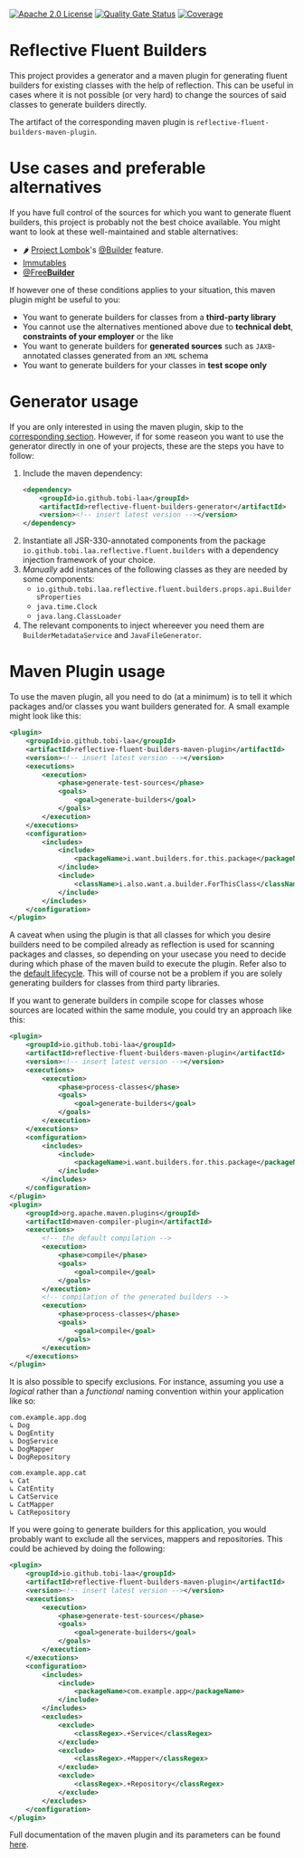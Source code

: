 [![Apache 2.0 License](https://img.shields.io/badge/License-Apache%202.0-orange)](./LICENSE)
[![Quality Gate Status](https://sonarcloud.io/api/project_badges/measure?project=tobias-laa_reflective-fluent-builders&metric=alert_status)](https://sonarcloud.io/summary/new_code?id=tobias-laa_reflective-fluent-builders)
[![Coverage](https://sonarcloud.io/api/project_badges/measure?project=tobias-laa_reflective-fluent-builders&metric=coverage)](https://sonarcloud.io/summary/new_code?id=tobias-laa_reflective-fluent-builders)

# Reflective Fluent Builders
This project provides a generator and a maven plugin for generating fluent builders for existing classes with the help of reflection.
This can be useful in cases where it is not possible (or very hard) to change the sources of said classes to generate builders directly.

The artifact of the corresponding maven plugin is `reflective-fluent-builders-maven-plugin`.

# Use cases and preferable alternatives
If you have full control of the sources for which you want to generate fluent builders, this project is probably not the best choice available. You might want to look at these well-maintained and stable alternatives:
- 🌶️ [Project Lombok](https://projectlombok.org/ "Project Lombok")'s [@Builder](https://projectlombok.org/features/Builder "@Builder") feature.
- [Immutables](https://immutables.github.io/)
- [@Free**Builder**](https://freebuilder.inferred.org/)

If however one of these conditions applies to your situation, this maven plugin might be useful to you:
- You want to generate builders for classes from a **third-party library**
- You cannot use the alternatives mentioned above due to **technical debt**, **constraints of your employer** or the like
- You want to generate builders for **generated sources** such as `JAXB`-annotated classes generated from an `XML` schema
- You want to generate builders for your classes in **test scope only**

# Generator usage
If you are only interested in using the maven plugin, skip to the [corresponding section](#maven-plugin-usage). However, if for some reaseon you want to use the generator directly in one of your projects,
these are the steps you have to follow:
1. Include the maven dependency:
    ```xml
    <dependency>
        <groupId>io.github.tobi-laa</groupId>
        <artifactId>reflective-fluent-builders-generator</artifactId>
        <version><!-- insert latest version --></version>
    </dependency>
    ```
2. Instantiate all JSR-330-annotated components from the package `io.github.tobi.laa.reflective.fluent.builders` with a dependency injection framework of your choice.
3. _Manually_ add instances of the following classes as they are needed by some components:
    * `io.github.tobi.laa.reflective.fluent.builders.props.api.BuildersProperties`
    * `java.time.Clock`
    * `java.lang.ClassLoader`
4. The relevant components to inject whereever you need them are `BuilderMetadataService` and `JavaFileGenerator`.

# Maven Plugin usage
To use the maven plugin, all you need to do (at a minimum) is to tell it which packages and/or classes you want builders generated for. A small example might look like this:
```xml
<plugin>
    <groupId>io.github.tobi-laa</groupId>
    <artifactId>reflective-fluent-builders-maven-plugin</artifactId>
    <version><!-- insert latest version --></version>
    <executions>
        <execution>
            <phase>generate-test-sources</phase>
            <goals>
                <goal>generate-builders</goal>
            </goals>
        </execution>
    </executions>
    <configuration>
        <includes>
            <include>
                <packageName>i.want.builders.for.this.package</packageName>
            </include>
            <include>
                <className>i.also.want.a.builder.ForThisClass</className>
            </include>
        </includes>
    </configuration>
</plugin>
```

A caveat when using the plugin is that all classes for which you desire builders need to be compiled already as reflection is used for scanning packages and classes, so depending on your usecase you need
to decide during which phase of the maven build to execute the plugin.
Refer also to the [default lifecycle](https://maven.apache.org/guides/introduction/introduction-to-the-lifecycle.html#default-lifecycle).
This will of course not be a problem if you are solely generating builders for classes from third party libraries.

If you want to generate builders in compile scope for classes whose sources are located within the same module, you could try an approach like this:
```xml
<plugin>
    <groupId>io.github.tobi-laa</groupId>
    <artifactId>reflective-fluent-builders-maven-plugin</artifactId>
    <version><!-- insert latest version --></version>
    <executions>
        <execution>
            <phase>process-classes</phase>
            <goals>
                <goal>generate-builders</goal>
            </goals>
        </execution>
    </executions>
    <configuration>
        <includes>
            <include>
                <packageName>i.want.builders.for.this.package</packageName>
            </include>
        </includes>
    </configuration>
</plugin>
<plugin>
    <groupId>org.apache.maven.plugins</groupId>
    <artifactId>maven-compiler-plugin</artifactId>
    <executions>
        <!-- the default compilation -->
        <execution>
            <phase>compile</phase>
            <goals>
                <goal>compile</goal>
            </goals>
        </execution>
        <!-- compilation of the generated builders -->
        <execution>
            <phase>process-classes</phase>
            <goals>
                <goal>compile</goal>
            </goals>
        </execution>
    </executions>
</plugin>
```

It is also possible to specify exclusions. For instance, assuming you use a _logical_ rather than a _functional_ naming convention within your application like so:
```
com.example.app.dog
↳ Dog
↳ DogEntity
↳ DogService
↳ DogMapper
↳ DogRepository

com.example.app.cat
↳ Cat
↳ CatEntity
↳ CatService
↳ CatMapper
↳ CatRepository
```

If you were going to generate builders for this application, you would probably want to exclude all the services, mappers and repositories.
This could be achieved by doing the following:

```xml
<plugin>
    <groupId>io.github.tobi-laa</groupId>
    <artifactId>reflective-fluent-builders-maven-plugin</artifactId>
    <version><!-- insert latest version --></version>
    <executions>
        <execution>
            <phase>generate-test-sources</phase>
            <goals>
                <goal>generate-builders</goal>
            </goals>
        </execution>
    </executions>
    <configuration>
        <includes>
            <include>
                <packageName>com.example.app</packageName>
            </include>
        </includes>
        <excludes>
            <exclude>
                <classRegex>.+Service</classRegex>
            </exclude>
            <exclude>
                <classRegex>.+Mapper</classRegex>
            </exclude>
            <exclude>
                <classRegex>.+Repository</classRegex>
            </exclude>
        </excludes>
    </configuration>
</plugin>
```

Full documentation of the maven plugin and its parameters can be found
[here](https://tobias-laa.github.io/reflective-fluent-builders/reflective-fluent-builders-maven-plugin/plugin-info.html).
